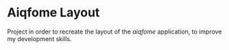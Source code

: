 # Aiqfome Layout

Project in order to recreate the layout of the *aiqfome* application, to improve my development skills.